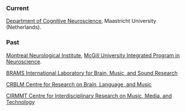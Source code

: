 ### Current

[Department of Cognitive Neuroscience](https://www.maastrichtuniversity.nl/about-um/faculties/psychology-and-neuroscience/departments/department-cognitive-neuroscience), Maastricht University (Netherlands).

### Past

[Montreal Neurological Institute](http://www.mcgill.ca/neuro/neuro-brain-research-patient-care-and-training), [McGill University Integrated Program in Neuroscience](https://www.mcgill.ca/ipn/ipn-graduate-neuroscience).

[BRAMS International Laboratory for Brain, Music, and Sound Research](http://www.brams.org/en/)

[CRBLM Centre for Research on Brain, Language, and Music](http://www.crblm.ca/)

[CIRMMT Centre for Interdisciplinary Research on Music, Media, and Technology](http://www.cirmmt.org/)
